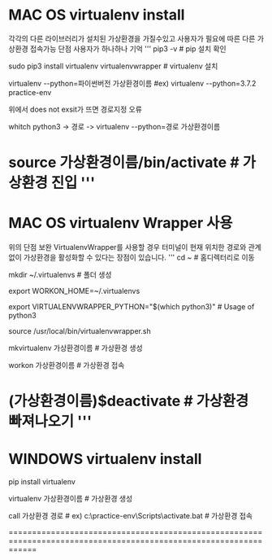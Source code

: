 # MAC OS virtualenv install
각각의 다른 라이브러리가 설치된 가상환경을 가질수있고
사용자가 필요에 따른 다른 가상환경 접속가능 단점 사용자가 하나하나 기억
'''
 pip3 -v  # pip 설치 확인

 sudo pip3 install virtualenv virtualenvwrapper # virtualenv 설치

 virtualenv --python=파이썬버전 가상환경이름 #ex) virtualenv --python=3.7.2 practice-env

 위에서 does not exsit가 뜨면 경로지정 오류

 whitch python3 -> 경로 -> virtualenv --python=경로 가상환경이름

 source 가상환경이름/bin/activate # 가상환경 진입
 '''
==================================================================================================================
#
# MAC OS virtualenv Wrapper 사용
 위의 단점 보완
 VirtualenvWrapper를 사용할 경우 터미널이 현재 위치한 경로와 관계없이 가상환경을 활성화할 수 있다는 장점이 있습니다.
'''
 cd ~ # 홈디렉터리로 이동

 mkdir ~/.virtualenvs  # 폴더 생성

 export WORKON_HOME=~/.virtualenvs

 export VIRTUALENVWRAPPER_PYTHON="$(which python3)"  # Usage of python3

 source /usr/local/bin/virtualenvwrapper.sh

 mkvirtualenv 가상환경이름 # 가상환경 생성

 workon 가상환경이름 # 가상환경 접속

 (가상환경이름)$deactivate # 가상환경 빠져나오기
'''
==================================================================================================================

# WINDOWS virtualenv install
 pip install virtualenv

 virtualenv 가상환경이름 # 가상환경 생성

 call 가상환경 경로   # ex) c:\practice-env\Scripts\activate.bat # 가상환경 접속

==================================================================================================================